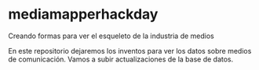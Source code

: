 # mediamapperhackday
Creando formas para ver el esqueleto de la industria de medios

En este repositorio dejaremos los inventos para ver los datos sobre medios de comunicación. Vamos a subir actualizaciones de la base de datos.
